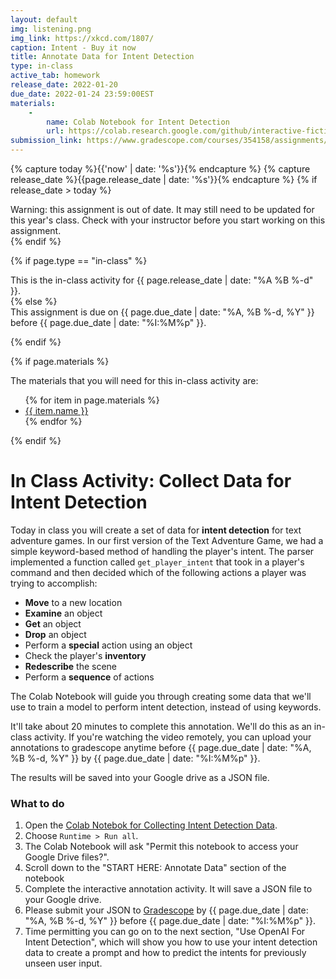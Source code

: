 ```yaml
---
layout: default
img: listening.png
img_link: https://xkcd.com/1807/
caption: Intent - Buy it now 
title: Annotate Data for Intent Detection
type: in-class
active_tab: homework
release_date: 2022-01-20
due_date: 2022-01-24 23:59:00EST
materials:
    - 
        name: Colab Notebook for Intent Detection
        url: https://colab.research.google.com/github/interactive-fiction-class/interactive-fiction-class.github.io/blob/master/in_class_activities/intent-detection/Collect_Intent_Detection_Data.ipynb
submission_link: https://www.gradescope.com/courses/354158/assignments/1789712/
---
```


<!-- Check whether the assignment is ready to release -->
{% capture today %}{{'now' | date: '%s'}}{% endcapture %}
{% capture release_date %}{{page.release_date | date: '%s'}}{% endcapture %}
{% if release_date > today %} 
<div class="alert alert-danger">
Warning: this assignment is out of date.  It may still need to be updated for this year's class.  Check with your instructor before you start working on this assignment.
</div>
{% endif %}
<!-- End of check whether the assignment is up to date -->



{% if page.type == "in-class" %}
<!-- In class activity -->
<div class="alert alert-info">
This is the in-class activity for {{ page.release_date | date: "%A %B %-d" }}.
</div>
{% else %}
<!-- Homework assignment -->
<div class="alert alert-info">
This assignment is due on {{ page.due_date | date: "%A, %B %-d, %Y" }} before {{ page.due_date | date: "%I:%M%p" }}. 
</div>

{% endif %}

{% if page.materials %}
<div class="alert alert-info">
The materials that you will need for this in-class activity are:
<ul>
{% for item in page.materials %}
<li><a href="{{item.url}}">{{ item.name }}</a></li>
{% endfor %}
</ul>
</div>
{% endif %}



In Class Activity: Collect Data for Intent Detection
=============================================================

Today in class you will create a set of data for **intent detection** for text adventure games.  In our first version of the Text Adventure Game, we had a simple keyword-based method of handling the player's intent.  The parser implemented a function called `get_player_intent` that took in a player's command and then decided which of the following actions a player was trying to accomplish:
* **Move** to a new location
* **Examine** an object
* **Get** an object
* **Drop** an object
* Perform a **special** action using an object
* Check the player's **inventory**
* **Redescribe** the scene
* Perform a **sequence** of actions

The Colab Notebook will guide you through creating some data that we'll use to train a model to perform intent detection, instead of using keywords. 

It'll take about 20 minutes to complete this annotation. We'll do this as an in-class activity.   If you're watching the video remotely, you can upload your annotations to gradescope anytime before {{ page.due_date | date: "%A, %B %-d, %Y" }} by {{ page.due_date | date: "%I:%M%p" }}.

The results will be saved into your Google drive as a JSON file.  

### What to do

1. Open the [Colab Notebok for Collecting Intent Detection Data](https://colab.research.google.com/github/interactive-fiction-class/interactive-fiction-class.github.io/blob/master/in_class_activities/intent-detection/Collect_Intent_Detection_Data.ipynb).
2. Choose `Runtime > Run all`.
3. The Colab Notebook will ask "Permit this notebook to access your Google Drive files?".  
4. Scroll down to the "START HERE: Annotate Data" section of the notebook
5. Complete the interactive annotation activity.  It will save a JSON file to your Google drive.
6. Please submit your JSON to [Gradescope]({{page.submission_link}}) by {{ page.due_date | date: "%A, %B %-d, %Y" }} before {{ page.due_date | date: "%I:%M%p" }}. 
7. Time permitting you can go on to the next section, "Use OpenAI For Intent Detection", which will show you how to use your intent detection data to create a prompt and how to predict the intents for previously unseen user input.

